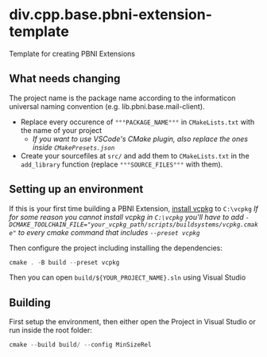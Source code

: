 # div.cpp.base.pbni-extension-template

Template for creating PBNI Extensions

## What needs changing

The project name is the package name according to the informaticon universal naming convention (e.g. lib.pbni.base.mail-client).

- Replace every occurence of `°°°PACKAGE_NAME°°°` in `CMakeLists.txt` with the name of your project
    - *If you want to use VSCode's CMake plugin, also replace the ones inside `CMakePresets.json`*
- Create your sourcefiles at `src/` and add them to `CMakeLists.txt` in the `add_library` function (replace `°°°SOURCE_FILES°°°` with them).

## Setting up an environment

If this is your first time building a PBNI Extension, [install vcpkg](https://vcpkg.io/en/getting-started.html) to `C:\vcpkg`
*If for some reason you cannot install vcpkg in `C:\vcpkg` you'll have to add `-DCMAKE_TOOLCHAIN_FILE="your_vcpkg_path/scripts/buildsystems/vcpkg.cmake"` to every cmake command that includes `--preset vcpkg`*

Then configure the project including installing the dependencies:

```ps1
cmake . -B build --preset vcpkg 
```

Then you can open `build/${YOUR_PROJECT_NAME}.sln` using Visual Studio

## Building

First setup the environment, then either open the Project in Visual Studio or run inside the root folder:

```ps1
cmake --build build/ --config MinSizeRel
```
